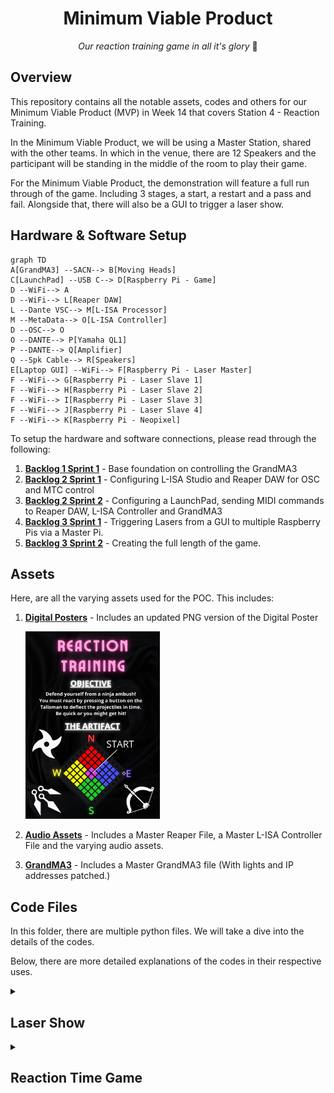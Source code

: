 <h1 align="center">
  Minimum Viable Product
</h1>

<p align="center">
  <i align="center">Our reaction training game in all it's glory </i>🤯
</p>

## Overview
This repository contains all the notable assets, codes and others for our Minimum Viable Product (MVP) in Week 14 that covers Station 4 - Reaction Training.

In the Minimum Viable Product, we will be using a Master Station, shared with the other teams. In which in the venue, there are 12 Speakers and the participant will be standing in the middle of the room to play their game.

For the Minimum Viable Product, the demonstration will feature a full run through of the game. Including 3 stages, a start, a restart and a pass and fail. Alongside that, there will also be a GUI to trigger a laser show.

## Hardware & Software Setup
```mermaid
graph TD
A[GrandMA3] --SACN--> B[Moving Heads]
C[LaunchPad] --USB C--> D[Raspberry Pi - Game]
D --WiFi--> A
D --WiFi--> L[Reaper DAW]
L --Dante VSC--> M[L-ISA Processor]
M --MetaData--> O[L-ISA Controller]
D --OSC--> O
O --DANTE--> P[Yamaha QL1]
P --DANTE--> Q[Amplifier]
Q --Spk Cable--> R[Speakers]
E[Laptop GUI] --WiFi--> F[Raspberry Pi - Laser Master]
F --WiFi--> G[Raspberry Pi - Laser Slave 1]
F --WiFi--> H[Raspberry Pi - Laser Slave 2]
F --WiFi--> I[Raspberry Pi - Laser Slave 3]
F --WiFi--> J[Raspberry Pi - Laser Slave 4]
F --WiFi--> K[Raspberry Pi - Neopixel]
```
To setup the hardware and software connections, please read through the following:
1. **[Backlog 1 Sprint 1](NYP-EGL314-MSP1/Backlog1%20Sprint1/B1S1.md)** - Base foundation on controlling the GrandMA3
2. **[Backlog 2 Sprint 1](NYP-EGL314-MSP1/Backlog%202%20Sprint1/B2S1.md)** - Configuring L-ISA Studio and Reaper DAW for OSC and MTC control
3. **[Backlog 2 Sprint 2](NYP-EGL314-MSP1/Backlog%202%20Sprint2/B2S2.md)** - Configuring a LaunchPad, sending MIDI commands to Reaper DAW, L-ISA Controller and GrandMA3
4. **[Backlog 3 Sprint 1](NYP-EGL314-MSP1/Backlog3%20Sprint1/B3S1.md)** - Triggering Lasers from a GUI to multiple Raspberry Pis via a Master Pi.
5. **[Backlog 3 Sprint 2](NYP-EGL314-MSP1/Backlog3%20Sprint2/B3S2.md)** - Creating the full length of the game.

## Assets
Here, are all the varying assets used for the POC. This includes:
1. **[Digital Posters](./Assets/Poster)** - Includes an updated PNG version of the Digital Poster

   <img src="./Assets/Poster.png" width =215px height=300px>
   
2. **[Audio Assets](./Assets/Audio%20Assets)** - Includes a Master Reaper File, a Master L-ISA Controller File and the varying audio assets.
3. **[GrandMA3](./Assets/GrandMA3)** - Includes a Master GrandMA3 file (With lights and IP addresses patched.)

## Code Files
In this folder, there are multiple python files. We will take a dive into the details of the codes.

Below, there are more detailed explanations of the codes in their respective uses.
<details><summary><h2>Laser Show</h2></summary>

In the laser show, it mainly revolves around [laser_gui.py](./Laser_Gui.py), [osclaser_server_V2.py](./osclaser_server_V2.py) and [osclaser_trigger_V2.py](./osclaser_trigger_V2.py).

For the laser show, this is how the code hierarchy would look like:
```mermaid
graph LR
A[laser_gui.py] --> B[osclaser_server_V2.py]
B --> C[osclaser_trigger_V2.py]
```
<details><summary><h3>laser_gui.py</h3></summary>
  
In laser_gui.py, there are a few things to note. Firstly, are the imports. Importing in the pythonosc library to be able to communicate with the Master Raspberry Pi and the Slave Raspberry Pi after. Also importing the [reaper_markers.py](./reaper_markers.py) code. These are all seen from lines 1 to 7.
  
```
from pythonosc import osc_server, dispatcher

from pythonosc import udp_client

import tkinter as tk

import reaper_markers

# import RPi.GPIO as GPIO

import time
```
With that, there is a need to set a send_addr, send_port and addr to be able to send a message to the Master Raspberry Pi, this can be seen from lines 131 to 133 where in this example, the send_addr is listed as `192.168.254.49`, then send_port listed as `2000` and the addr listed as `/print` which are the respective IP address and port of the Master Raspberry Pi
```
send_addr = "192.168.254.49"
send_port = 2000
addr = "/print"
```

Slightly late down in the code, there is another IP address and port used to send commands to a Neopixel LED Strip as well. This was set to `192.168.254.242` and the port is listed as `2005` following the functions above. This can be seen from lines 185 to 194.
```
def send_color(receiver_ip, receiver_port, r, g, b):  # Sends colour commands to the Neopixel
    client = udp_client.SimpleUDPClient(receiver_ip, receiver_port) 
    client.send_message("/color", [r, g, b])

def send_brightness(receiver_ip, receiver_port, brightness): # Sends brightness commands to the Neopixel
    client = udp_client.SimpleUDPClient(receiver_ip, receiver_port)
    client.send_message("/brightness", [brightness])

PI_B_ADDR = "192.168.254.242"  # Change to your RPi's IP address
PORT2 = 2005
```

After this, are the functions for the lasers. In here, we will just take a random function as an example since majority of them are similar.
```
def AllOffOneByOne():
    msg = ["1,1,0", "1,2,0", "2,1,0", "2,2,0", "3,1,0", "3,2,0",
           "4,1,0", "4,2,0", "5,1,0", "5,2,0", "6,1,0", "6,2,0",
           "7,1,0", "7,2,0", "8,1,0", "8,2,0", "9,1,0", "9,2,0",
           "10,1,0", "10,2,0", "11,1,0", "11,2,0", "12,1,0", "12,2,0"] # The messages to be sent to the Master Pi
    
    y = int(0) # Creating a variable called y.
    while y < len(msg): # A while loop that stays true for as long as y is not longer than the array called msg.
        time.sleep(0.03) # Can be removed based on whether you want a delay in between actions. e.g From first message to second message
        send_message(send_addr, send_port, addr, msg[y]) # To send command to Master Raspberry Pi
        print(msg[y]) 
        y += 1 # To increase the variable called y.

        if y == len(msg): # An if statement, when y is equals to the length of the array, it will stop the while loop.
            break 
```
Functions like these are then integrated into one big function for the laser show which can be seen here, along with explanations of what different lines do.
```
def lasersequence():
    try:
        Laser_SequenceRP() # A function that calls for Reaper to start playing the music.
    except Exception as e:
        print(f"Error in Laser_SequenceRP: {e}")
        return

    print("test")

    beat_gap = 60 / 101  # Time interval between beats 
    count = 0 # Start a variable count
    start_time = time.time() # Set start_time as the present time that the code was ran.

    try:
        while time.time() - start_time < 30: # For as long as when the current time minus starting time duration is lesser than 30, the loop will continue
            time.sleep(beat_gap) # To set the interval between actions as the gap between beats

            if count % 2 == 0: # Does it every even number.
                send_color(PI_B_ADDR, PORT2, 0, 0, 0) # Set no colour to Neopixels
                send_brightness(PI_B_ADDR, PORT2, 0) # Set no brightness to Neopixels
            else:
                send_color(PI_B_ADDR, PORT2, 255, 0, 0)
                send_brightness(PI_B_ADDR, PORT2, 0.3)

            # Using a dictionary to map counts to functions
            actions = {
                0: AllOff,
                1: AllOn,
                2: OddSpk,
                3: AllOff,
                4: AllOnOneByOne,
                5: AllOffOneByOne,
                6: crossfire,
                7: crossfireOpp,
                8: AllOff,
                9: AllOn,
                10: AllOffOneByOne,
                11: OneToThreeOn,
                12: FourToSixOn,
                13: SevenToNineOn,
                14: TenToTwelveOn,
                15: AllOff,
                16: OddSpk,
                17: EvenSpk,
                18: AllOff,
                19: OneToThreeOn,
                20: AllOff,
                21: AllOn,
                22: AllOff,
                23: OddSpk,
                24: EvenSpk,
                25: AllOnOneByOne,
                26: crossfire,
                27: crossfireOpp,
                28: TopHalf,
                29: BottomHalf,
                30: AllOffOneByOne,
                31: LeftHalf,
                32: RightHalf,
                33: AllOffOneByOne,
                34: AllOn,
                35: AllOff,
                36: OneToThreeOnOneByOne,
                37: SevenToNineOnOneByOne,
                38: AllOffOneByOne,
                39: AllOnOneByOne,
                40: AllOnOneByOne,
            }

            if count in actions: # Checking if the count still exists in the actions
                try:
                    actions[count]() # If the count has a definition in the dictionary, it will retrieve and call that function
                except Exception as e:
                    print(f"Error executing action for count {count}: {e}")

            print(count)
            count += 1 # Will increase the count each after delaying for each beat gap.

    except Exception as e:
        print(f"Error in main loop: {e}")

    try:
        AllOff()
        send_color(PI_B_ADDR, PORT2, 0, 0, 0)
        send_brightness(PI_B_ADDR, PORT2, 0)
        reaper_markers.play_stop()
        print(f"Counted {count} beats in 30 seconds.")  # max Count = 73/72
    except Exception as e:
        print(f"Error during cleanup: {e}")
```

</details>

<details><summary><h3>osclaser_server_V2.py</h3></summary>

In osclaser_server_V2.py, it is a code to be put into the Master Raspberry Pi to carry out 2 functions. One, receiving the commands from the Laser_Gui. Two, to send the received commands to the Slave Raspberry Pi which holds [osclaser_trigger_V2.py](./osclaser_trigger_V2.py). First, the receiver_ip and receiver_port is to be set to the respective values of the Master Raspberry Pi which in this example is `192.168.254.49` and `2003`. This was set on lines 10 and 11 of the code as seen below:
```
receiver_ip = "192.168.254.49" # Team A
receiver_port = 2003
```
Following this, is the function to enable the Master Raspberry Pi to receive the commands and re-send them out to the Slave Raspberry Pi. There will be explanation next to the respective codes to talk about their functions seen from lines 13 to 35.
```
# this function prints the arguments in received OSC messages
def print_args(addr, *args):
  if addr == "/print": # An If statement to detect for the messages with the address /print
    print(f"message received {args[0]}")
    msg = args[0] 
    var = args[0].split(',')
    spk = int(var[0].strip()) 
    addr = "/trigger" # Sets a new address before sending out the message to slave raspberry pi

    if 1 <= spk <= 3:
       send_addr = "192.168.254.197" #Team C (Updates the send_addr and send_port to the respective Slave Raspberry Pis)
       send_port = 2001
    elif 4 <= spk <= 6:
      send_addr = "192.168.254.101" #Team E
      send_port = 2002
    elif 7 <= spk <= 9:
      send_addr = "192.168.254.72" #Team B
      send_port = 2003
    elif 10 <= spk <= 12:
      send_addr = "192.168.254.236" #Team F
      send_port = 2004
    
    osc_client.send_message(send_addr, send_port, addr, msg)
```
</details>

<details><summary><h3>osclaser_trigger_V2.py</h3></summary>

In osclaser_trigger_V2.py, it is a code to be put into the Slave Raspberry Pis, this code will receive the commands from the Master Raspberry Pi and followed by using RPi.GPIO to trigger the different relay channels that will then turn on and off the lasers respectively. Since there is going to be a use of the RPi.GPIO pins, there will be a need to setup these GPIO pins as shown below and can be found from Lines 10 to 23:
```
# GPIO pin setup
r1_c1 = 21
r1_c2 = 20
r2_c1 = 26
r2_c2 = 19
r3_c1 = 3
r3_c2 = 2

GPIO.setmode(GPIO.BCM)
GPIO.setup(r1_c1, GPIO.OUT, initial=GPIO.HIGH) # Default on HIGH since the Relay is set on Normally Open.
GPIO.setup(r1_c2, GPIO.OUT, initial=GPIO.HIGH)
GPIO.setup(r2_c1, GPIO.OUT, initial=GPIO.HIGH)
GPIO.setup(r2_c2, GPIO.OUT, initial=GPIO.HIGH)
GPIO.setup(r3_c1, GPIO.OUT, initial=GPIO.HIGH)
GPIO.setup(r3_c2, GPIO.OUT, initial=GPIO.HIGH)
```
Following that, since it is receiving commands from the Master Raspberry Pi via OSC, there is a need to set a receiving_ip and receiving_port. In this example we will be using Team B's addresses set to `192.168.254.72` and `2003` respectively. This can be set at lines 26 and 27.
```
# Change the receiver_ip value to your RPi's IP address
receiver_ip = "192.168.254.72" # IP address of your Pi
receiver_port = 2003 # Team C: 2001, Team E: 2002, Team B: 2003, Team F: 2004
```
After this, would be the function to control the relays. Details and explanations of the code will appear as comments below:
```
# This function handles the received OSC messages and controls the GPIO pins
def control_relay(addr, *args):
    if addr == "/trigger": # Detects for messages with the address "/trigger"
        msg = args[0].split(',') # Splits the message received from the Master Raspberry Pi
        spk = int(msg[0].strip())
        channel = int(msg[1].strip()) # Will assign the value based on the split from the msg (e.g spk, channel, value) 
        value = int(msg[2].strip())  # First value of msg array will be speaker number,
                                      # second will be the relay channel and last will be the value to turn it on or Off
        print(f"The spk {spk} controlling channel {channel} and the value is {value}")
        if spk == 7: # Change according to spk number (refer to S536 drawing)
            if channel == 1:
                if value == 1:
                    GPIO.output(r1_c1, GPIO.LOW)
                    print("Relay 1 channel 1 turned ON")
                elif value == 0:
                    GPIO.output(r1_c1, GPIO.HIGH)
                    print("Relay 1 channel 1 turned OFF")
            elif channel == 2:
                if value == 1:
                    GPIO.output(r1_c2, GPIO.LOW)
                    print("Relay 1 channel 2 turned ON")
                elif value == 0:
                    GPIO.output(r1_c2, GPIO.HIGH)
                    print("Relay 1 channel 2 turned OFF")

        elif spk == 8: # Change according to spk number (refer to S536 drawing)
            if channel == 1:
                if value == 1:
                    GPIO.output(r2_c1, GPIO.LOW)
                    print("Relay 2 channel 1 turned ON")
                elif value == 0:
                    GPIO.output(r2_c1, GPIO.HIGH)
                    print("Relay 2 channel 1 turned OFF")
            elif channel == 2:
                if value == 1:
                    GPIO.output(r2_c2, GPIO.LOW)
                    print("Relay 2 channel 2 turned ON")
                elif value == 0:
                    GPIO.output(r2_c2, GPIO.HIGH)
                    print("Relay 2 channel 2 turned OFF")

        elif spk == 9: # Change according to spk number (refer to S536 drawing)
            if channel == 1:
                if value == 1:
                    GPIO.output(r3_c1, GPIO.LOW)
                    print("Relay 3 channel 1 turned ON")
                elif value == 0:
                    GPIO.output(r3_c1, GPIO.HIGH)
                    print("Relay 3 channel 1 turned OFF")
            elif channel == 2:
                if value == 1:
                    GPIO.output(r3_c2, GPIO.LOW)
                    print("Relay 3 channel 2 turned ON")
                elif value == 0:
                    GPIO.output(r3_c2, GPIO.HIGH)
                    print("Relay 3 channel 2 turned OFF")
```
</details>

</details>
<details><summary><h2>Reaction Time Game</summary>

In the reaction time game , it mainly revolves around [StartGame.py](./StartGame.py) and [Gamestart_wipV2.py](./Gamestart_wipV2.py)

For the reactiom time game , this is how the code hierarchy would look like:
```mermaid
graph LR
A[StartGame.py] --> B[Gamestart_wipV2.py]
```



<details><summary><h3>StartGame.py</h3></summary>

In StartGame.py, the first thing to note are the imports, from lines 1 to 8, [reaper_markers](./reaper_markers.py), [Lisa_GrandMa3_Functions](./Lisa_GrandMa3_Functions.py) and [Gamestart_wipV2](./Gamestart_wipV2.py)

```
#Imports
import mido 
import reaper_markers
import sys
import Lisa_GrandMa3_Functions
import Gamestart_wipV2
from pythonosc import osc_server, dispatcher
import time
```
Right after the imports, is the main function of this file, the most important part of the code is from lines 25 to 35

```
if msg.note == 67: #start
    print ('Game Start')
    
    reaper_markers.play_stop() # Stop any currently playing track 
    
    Lisa_GrandMa3_Functions.clear_all()   
    Lisa_GrandMa3_Functions.clear_all()
    Lisa_GrandMa3_Functions.playing()
    Lisa_GrandMa3_Functions.playing()
    reaper_markers.startMk()
    Gamestart_wipV2.launchpad_listen()
```
The code simply requires input from launchpad, specifically in this case msg.note == 67 to trigger this if statement, sending messages to GrandMa3, Reaper and the function in [Gamestart_wipV2,py](./Gamestart_wipV2.py), launchpad_listen() to start the game function.


</details>

<details><summary><h3>Gamestart_wipV2.py</h3></summary>

In Gamestart_wipV2.py, it begins with the imports, play_stop, reaper_markers and Lisa_GrandMa3_Functions are to utilize the functions within each file to send messages to Reaper, L-isa and GrandMa3. These can be seen from line  1 to 11

```
#Imports
import mido 
import play_stop
import reaper_markers
import sys
import Lisa_GrandMa3_Functions
from pythonosc import osc_server, dispatcher
import time
import random
import threading
import definitions
```
Right after, lines 13 to 62 are functions for our main game function launch_listen
```
def North():
    global tracker1
    countToSG2(tracker1)
    if tracker1 == 4:
        definitions.nextstage()
        countT_stop(count_timing)
    else:
        definitions.North()
    
def South():
    global tracker1
    countToSG2(tracker1)
    if tracker1 == 4:
        definitions.nextstage()
    else:
        definitions.South()

def East():
    global tracker1
    countToSG2(tracker1)
    if tracker1 == 4:
        definitions.nextstage()
    else:
        definitions.East()

def West():
    countToSG2(tracker1)
    if tracker1 == 4:
        definitions.nextstage()
    else:
        definitions.West()

def countT_start(count_timing):
    print('count_timing start')
    count = 0
    count += 0.5
    print(count)
    return count

def countT_stop(count_timing):
    print('count_timing Stopped')
    count = 0
    print(count)
    return count

def countToSG2(tracker1):
    count = 0
    count += 1
    return count
```

launchpad_listen  starts from line  63 to 166

```
def launchpad_listen():
    LaunchpadPro_Name = "Launchpad Pro MK3:Launchpad Pro MK3 LPProMK3 MIDI 28:0"
    if LaunchpadPro_Name not in mido.get_input_names():
        print(f"Device {LaunchpadPro_Name} not found. Please check the device name")
        return
    with mido.open_input(LaunchpadPro_Name) as inport,mido.open_output(LaunchpadPro_Name) as outport:
        print(f"Listening to {LaunchpadPro_Name} for note messages" )
        global count_timing
        count_game = 0
        NorthPressed = 'False'
        SouthPressed = 'False'
        EastPressed = 'False'
        WestPressed = 'False'
        
        game_fail = 'False'
        directional_Var = 0
        tracker1 = 0
        count_timing = 0
        try:
            while True:
                #for msg in inport:
                time.sleep(0.5)                            
                count_game += 0.5
                print(f"The game has been going for {count_game} seconds")
                for msg in inport.iter_pending():
                    if msg.type == 'note_on':
                        print(f"Note On:Note={msg.note}")
                        if count_game == 37: #28 is when tutorial ends
                            Lisa_GrandMa3_Functions.Seq21()
                            #################Projectile 1 (Hardcoded)################
                        elif 40 >= count_game >= 38: #Count for first projectile
                            count_game2 = 0  
                            
                            
                            time.sleep(0.5)            
                            count_timing += 0.5
                            print(f"How many seconds has it been since the projectile has been fired {count_timing}")
                            if count_timing <= 3: #if they react under 4 sec
                                if msg.note == 60 and NorthPressed == 'False': #actual snapshot coresponding to north
                                    countToSG2(tracker1)
                                    print(f"How many projectiles have been fired:{tracker1}")
                                    if tracker1 == 4:
                                        definitions.nextstage()
                                    else:
                                        NorthPressed = 'True'
                                        print(NorthPressed)
                                        print("North deflected")
                                        countT_stop(count_timing)
                                        definitions.North()
                                        break
                                elif msg.note != 60 and NorthPressed == 'False':
                                    definitions.game_over()
                                    #trigger for restart
                                    game_fail = 'True'
                                    exit()
                                         
                                           
                                elif count_timing > 4 and NorthPressed == 'False':
                                    definitions.game_over()
                                    #trigger for restart
                                    game_fail = 'True'
                                    exit() 
                                    
                                    
                        elif 40 >= count_game >= 38  and NorthPressed == 'True':
                            pass
                        
                        elif count_game == 41:
                            definitions.resetVar()
                            Lisa_GrandMa3_Functions.Seq24()
                        elif count_game >= 40: #Second Projectiles
                            if msg.note == 65:
                                definitions.deflect_success()
                                definitions.nextstage()
                                time.sleep(5)
                                exit()
                            exit()
                            countT_start(count_timing)
                            if count_timing <= 3:
                                if msg.note == 60 and directional_Var == 'North':
                                    North()
                                elif msg.note == 65 and directional_Var == 'South':
                                    South()
                                elif msg.note == 62 and directional_Var == 'East':
                                    East()
                                elif msg.note == 64 and directional_Var == 'West':
                                    West()
                            elif count_timing > 4 and (NorthPressed and SouthPressed and EastPressed and WestPressed) == 'False' :
                                        definitions.game_over()
                                        #trigger for restart
                                        game_fail = 'True'
                                        exit()
                                         
                                
                        elif 47 >= count_game >= 44 and SouthPressed == 'True':
                            pass
                        elif count_game == 48:
                            definitions.resetVar()
                        
                                
                    else:
                        print(f'Note Off: Note={msg.note}')
        except KeyboardInterrupt:
            print("stopped listening to MIDI messages.")
```

Breaking the function down into parts, with lines 64 to 69,

```
LaunchpadPro_Name = "Launchpad Pro MK3:Launchpad Pro MK3 LPProMK3 MIDI 28:0"
    if LaunchpadPro_Name not in mido.get_input_names():
        print(f"Device {LaunchpadPro_Name} not found. Please check the device name")
        return
    with mido.open_input(LaunchpadPro_Name) as inport,mido.open_output(LaunchpadPro_Name) as outport:
        print(f"Listening to {LaunchpadPro_Name} for note messages" )
```

This code is what we use to listen to our device, in this case the `"Launchpad Pro MK3:Launchpad Pro MK3 LPProMK3 MIDI 28:0"`, which will change based on what device you are using. If no device is connected, it will print out a message saying so, otherwise it will begin listening to messages from the device.

From lines 89 to 124,
```
if msg.type == 'note_on':
                        print(f"Note On:Note={msg.note}")
                        if count_game == 37: #28 is when tutorial ends
                            Lisa_GrandMa3_Functions.Seq21()
                            #################Projectile 1 (Hardcoded)################
                        elif 40 >= count_game >= 38: #Count for first projectile
                            count_game2 = 0  
                            
                            
                            time.sleep(0.5)            
                            count_timing += 0.5
                            print(f"How many seconds has it been since the projectile has been fired {count_timing}")
                            if count_timing <= 3: #if they react under 4 sec
                                if msg.note == 60 and NorthPressed == 'False': #actual snapshot coresponding to north
                                    countToSG2(tracker1)
                                    print(f"How many projectiles have been fired:{tracker1}")
                                    if tracker1 == 4:
                                        definitions.nextstage()
                                    else:
                                        NorthPressed = 'True'
                                        print(NorthPressed)
                                        print("North deflected")
                                        countT_stop(count_timing)
                                        definitions.North()
                                        break
                                elif msg.note != 60 and NorthPressed == 'False':
                                    definitions.game_over()
                                    #trigger for restart
                                    game_fail = 'True'
                                    exit()
                                         
                                           
                                elif count_timing > 4 and NorthPressed == 'False':
                                    definitions.game_over()
                                    #trigger for restart
                                    game_fail = 'True'
                                    exit() 
```
It encompasses the core functionality of the other sections in this functions. When a projectile is fired out from the speaker, a count begins to track if the player reacts in time. 
Afterwards it moves on to check if the player presses the right button in under 3 seconds, which if true they deflect the projectile, stoping the count for their reaction speed and jumping to a random projectile marker and this repeats until they either fail to react in time, press the wrong note, or they pass to the next stage

</details>

</details>

